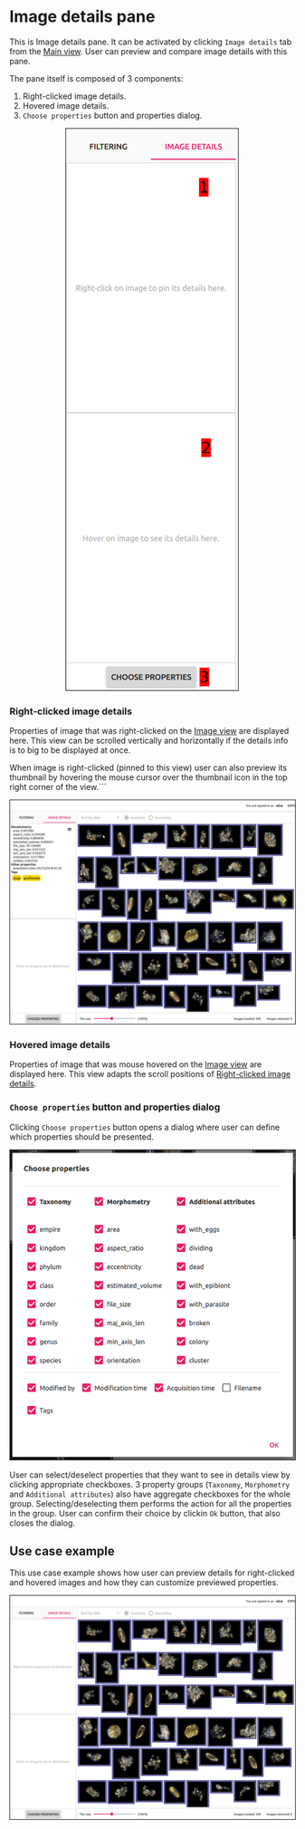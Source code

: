 # Image details pane

This is Image details pane. It can be activated by clicking `Image details` tab from the [Main view](../main_view/README.md). User can preview and compare image details with this pane.

The pane itself is composed of 3 components:

1. Right-clicked image details.
2. Hovered image details.
3. `Choose properties` button and properties dialog.

<p align="center">
  <img src="static/image_details_pane_overview.png" border=1>
</p>

### Right-clicked image details
Properties of image that was right-clicked on the [Image view](../image_view/README.md#right-click) are displayed here. This view can be scrolled vertically and horizontally if the details info is to big to be displayed at once.

When image is right-clicked (pinned to this view) user can also preview its thumbnail by hovering the mouse cursor over the thumbnail icon in the top right corner of the view.```

<p align="center">
  <img src="static/image_details_thumbnail.gif" border=1>
</p>

### Hovered image details
Properties of image that was mouse hovered on the [Image view](../image_view/README.md#mouse-hover) are displayed here. This view adapts the scroll positions of [Right-clicked image details](#right-clicked-image-details).

### `Choose properties` button and properties dialog
Clicking `Choose properties` button opens a dialog where user can define which properties should be presented.

<p align="center">
  <img src="static/image_details_pane_properties_dialog.png" border=1>
</p>

User can select/deselect properties that they want to see in details view by clicking appropriate checkboxes. 3 property groups (`Taxonomy`, `Morphometry` and `Additional attributes`) also have aggregate checkboxes for the whole group. Selecting/deselecting them performs the action for all the properties in the group. User can confirm their choice by clickin `Ok` button, that also closes the dialog.

## Use case example

This use case example shows how user can preview details for right-clicked and hovered images and how they can customize previewed properties.

<p align="center">
  <img src="static/image_details_interaction.gif" border=1>
</p>
